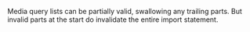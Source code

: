 Media query lists can be partially valid, swallowing any trailing parts.
But invalid parts at the start do invalidate the entire import statement.
